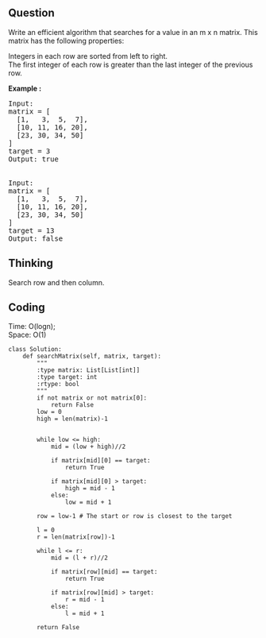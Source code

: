 ## Question
Write an efficient algorithm that searches for a value in an m x n matrix. This matrix has the following properties:<br>

Integers in each row are sorted from left to right.<br>
The first integer of each row is greater than the last integer of the previous row.

**Example :**   
<pre>
Input:
matrix = [
  [1,   3,  5,  7],
  [10, 11, 16, 20],
  [23, 30, 34, 50]
]
target = 3
Output: true


Input:
matrix = [
  [1,   3,  5,  7],
  [10, 11, 16, 20],
  [23, 30, 34, 50]
]
target = 13
Output: false
</pre>

## Thinking
Search row and then column.

## Coding
Time: O(logn); <br>
Space: O(1)
```python3
class Solution:
    def searchMatrix(self, matrix, target):
        """
        :type matrix: List[List[int]]
        :type target: int
        :rtype: bool
        """
        if not matrix or not matrix[0]:
            return False
        low = 0
        high = len(matrix)-1
        
        
        while low <= high:
            mid = (low + high)//2
            
            if matrix[mid][0] == target:
                return True
            
            if matrix[mid][0] > target:
                high = mid - 1
            else:
                low = mid + 1
        
        row = low-1 # The start or row is closest to the target
        
        l = 0
        r = len(matrix[row])-1
        
        while l <= r:
            mid = (l + r)//2
            
            if matrix[row][mid] == target:
                return True
            
            if matrix[row][mid] > target:
                r = mid - 1
            else:
                l = mid + 1
        
        return False
```
